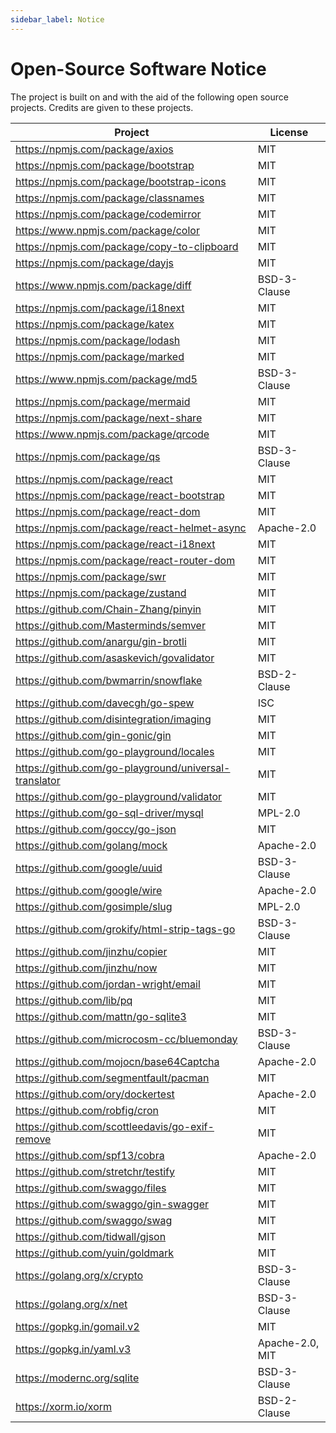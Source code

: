 ```yaml
---
sidebar_label: Notice
---
```


# Open-Source Software Notice

The project is built on and with the aid of the following open source projects. Credits are given to these projects.

|  Project  |  License  |
|  ----  | ----  |
|  <https://npmjs.com/package/axios>  |  MIT  |
|  <https://npmjs.com/package/bootstrap>  |  MIT  |
|  <https://npmjs.com/package/bootstrap-icons>  |  MIT  |
|  <https://npmjs.com/package/classnames>  |  MIT  |
|  <https://npmjs.com/package/codemirror>  |  MIT  |
|   <https://www.npmjs.com/package/color>  | MIT |
|  <https://npmjs.com/package/copy-to-clipboard>  |  MIT  |
|  <https://npmjs.com/package/dayjs>  |  MIT  |
|  <https://www.npmjs.com/package/diff>  |  BSD-3-Clause  |
|  <https://npmjs.com/package/i18next>  |  MIT  |
|  <https://npmjs.com/package/katex>  |  MIT  |
|  <https://npmjs.com/package/lodash>  |  MIT  |
|  <https://npmjs.com/package/marked>  |  MIT  |
|  <https://www.npmjs.com/package/md5>  |  BSD-3-Clause  |
|  <https://npmjs.com/package/mermaid>  |  MIT  |
|  <https://npmjs.com/package/next-share>  |  MIT  |
|  <https://www.npmjs.com/package/qrcode>  |  MIT  |
|  <https://npmjs.com/package/qs>  |  BSD-3-Clause  |
|  <https://npmjs.com/package/react>  |  MIT  |
|  <https://npmjs.com/package/react-bootstrap>  |  MIT  |
|  <https://npmjs.com/package/react-dom>  |  MIT  |
|  <https://npmjs.com/package/react-helmet-async>  |  Apache-2.0  |
|  <https://npmjs.com/package/react-i18next>  |  MIT  |
|  <https://npmjs.com/package/react-router-dom>  |  MIT  |
|  <https://npmjs.com/package/swr>  |  MIT  |
|  <https://npmjs.com/package/zustand>  |  MIT  |
|  <https://github.com/Chain-Zhang/pinyin>  |  MIT  |
|  <https://github.com/Masterminds/semver>  |  MIT  |
|  <https://github.com/anargu/gin-brotli>  |  MIT  |
|  <https://github.com/asaskevich/govalidator>  |  MIT  |
|  <https://github.com/bwmarrin/snowflake>  |  BSD-2-Clause  |
|  <https://github.com/davecgh/go-spew>  |  ISC  |
|  <https://github.com/disintegration/imaging>  |  MIT  |
|  <https://github.com/gin-gonic/gin>  |  MIT  |
|  <https://github.com/go-playground/locales>  |  MIT  |
|  <https://github.com/go-playground/universal-translator>  |  MIT  |
|  <https://github.com/go-playground/validator>  |  MIT  |
|  <https://github.com/go-sql-driver/mysql>  |  MPL-2.0  |
|  <https://github.com/goccy/go-json>  |  MIT  |
|  <https://github.com/golang/mock>  |  Apache-2.0  |
|  <https://github.com/google/uuid>  |  BSD-3-Clause  |
|  <https://github.com/google/wire>  |  Apache-2.0  |
|  <https://github.com/gosimple/slug>  |  MPL-2.0  |
|  <https://github.com/grokify/html-strip-tags-go>  |  BSD-3-Clause  |
|  <https://github.com/jinzhu/copier>  |  MIT  |
|  <https://github.com/jinzhu/now>  |  MIT  |
|  <https://github.com/jordan-wright/email>  |  MIT  |
|  <https://github.com/lib/pq>  |  MIT  |
|  <https://github.com/mattn/go-sqlite3>  |  MIT  |
|  <https://github.com/microcosm-cc/bluemonday>  |  BSD-3-Clause  |
|  <https://github.com/mojocn/base64Captcha>  |  Apache-2.0  |
|  <https://github.com/segmentfault/pacman>  |  MIT  |
|  <https://github.com/ory/dockertest>  |  Apache-2.0  |
|  <https://github.com/robfig/cron>  |  MIT  |
|  <https://github.com/scottleedavis/go-exif-remove>  |  MIT  |
|  <https://github.com/spf13/cobra>  |  Apache-2.0  |
|  <https://github.com/stretchr/testify>  |  MIT  |
|  <https://github.com/swaggo/files>  |  MIT  |
|  <https://github.com/swaggo/gin-swagger>  |  MIT  |
|  <https://github.com/swaggo/swag>  |  MIT  |
|  <https://github.com/tidwall/gjson>  |  MIT  |
|  <https://github.com/yuin/goldmark>  |  MIT  |
|  <https://golang.org/x/crypto>  |  BSD-3-Clause  |
|  <https://golang.org/x/net>  |  BSD-3-Clause  |
|  <https://gopkg.in/gomail.v2>  |  MIT  |
|  <https://gopkg.in/yaml.v3>  |  Apache-2.0, MIT  |
|  <https://modernc.org/sqlite>  |  BSD-3-Clause  |
|  <https://xorm.io/xorm>  |  BSD-2-Clause  |](../../../i18n/zh-CN/docusaurus-plugin-content-docs/current)
